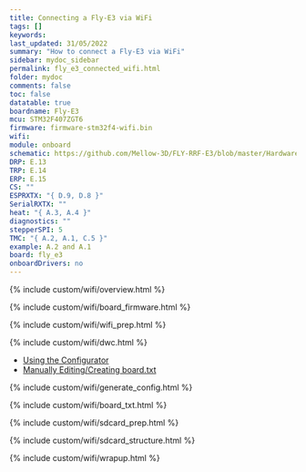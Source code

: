 ```yaml
---
title: Connecting a Fly-E3 via WiFi
tags: []
keywords: 
last_updated: 31/05/2022
summary: "How to connect a Fly-E3 via WiFi"
sidebar: mydoc_sidebar
permalink: fly_e3_connected_wifi.html
folder: mydoc
comments: false
toc: false
datatable: true
boardname: Fly-E3
mcu: STM32F407ZGT6
firmware: firmware-stm32f4-wifi.bin
wifi: 
module: onboard
schematic: https://github.com/Mellow-3D/FLY-RRF-E3/blob/master/Hardware/Schematic.pdf
DRP: E.13
TRP: E.14
ERP: E.15
CS: ""
ESPRXTX: "{ D.9, D.8 }"
SerialRXTX: ""
heat: "{ A.3, A.4 }"
diagnostics: ""
stepperSPI: 5
TMC: "{ A.2, A.1, C.5 }"
example: A.2 and A.1
board: fly_e3
onboardDrivers: no
---
```


{% include custom/wifi/overview.html %}

{% include custom/wifi/board_firmware.html %}

{% include custom/wifi/wifi_prep.html %}

{% include custom/wifi/dwc.html %}

<ul id="profileTabs" class="nav nav-tabs">
    <li class="active"><a class="noCrossRef" href="#generate" data-toggle="tab">Using the Configurator</a></li>
    <li><a class="noCrossRef" href="#manual" data-toggle="tab">Manually Editing/Creating board.txt</a></li>
</ul>
  <div class="tab-content">
<div role="tabpanel" class="tab-pane active" id="generate" markdown="1">

{% include custom/wifi/generate_config.html %}

</div>

<div role="tabpanel" class="tab-pane" id="manual" markdown="1">

{% include custom/wifi/board_txt.html %}

</div>

</div>

{% include custom/wifi/sdcard_prep.html %}

{% include custom/wifi/sdcard_structure.html %}

{% include custom/wifi/wrapup.html %}